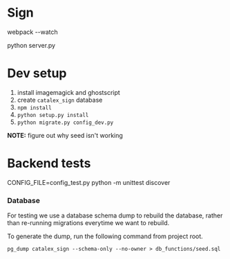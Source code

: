 # Sign
webpack --watch

python server.py


# Dev setup

1. install imagemagick and ghostscript
2. create `catalex_sign` database
3. `npm install`
4. `python setup.py install`
5. `python migrate.py config_dev.py`

**NOTE:** figure out why seed isn't working

# Backend tests

CONFIG_FILE=config_test.py python -m unittest discover

### Database

For testing we use a database schema dump to rebuild the database, rather than re-running migrations everytime we want to rebuild.

To generate the dump, run the following command from project root.

`pg_dump catalex_sign --schema-only --no-owner > db_functions/seed.sql`
